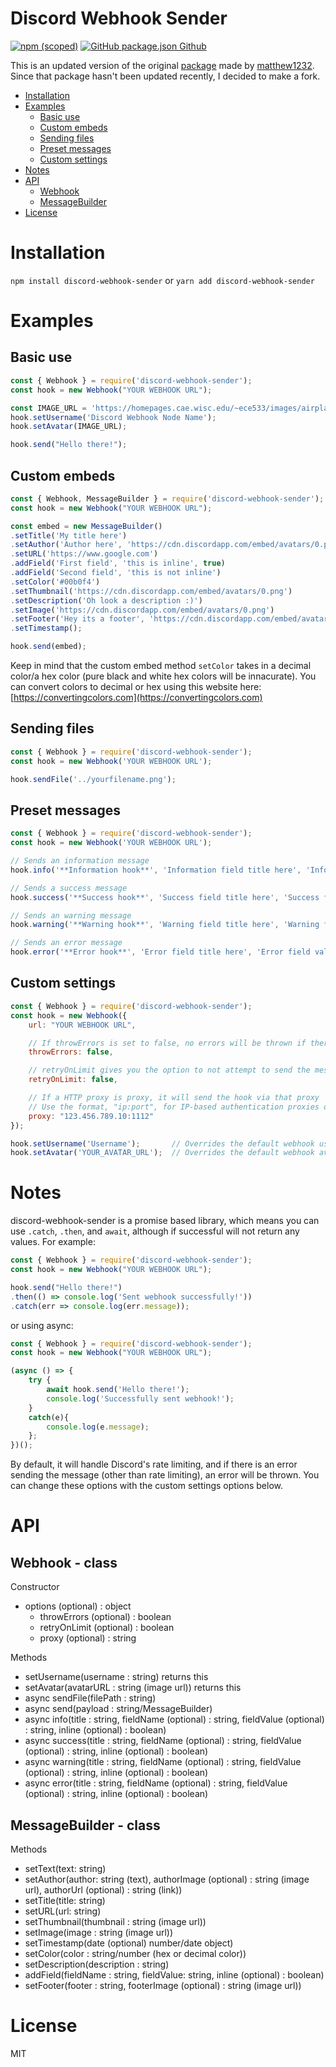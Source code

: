 # Discord Webhook Sender
[![npm (scoped)](https://img.shields.io/npm/v/@prince25/discord-webhook-sender)](https://www.npmjs.com/package/@prince25/discord-webhook-sender)
[![GitHub package.json Github](https://img.shields.io/github/package-json/v/prince25/discord-webhook-sender?color=orange)](https://github.com/Prince25/discord-webhook-sender/packages/682316)


This is an updated version of the original [package](https://github.com/matthew1232/discord-webhook-node) made by [matthew1232](https://github.com/matthew1232).
Since that package hasn't been updated recently, I decided to make a fork.
<br>

- [Installation](#installation)
- [Examples](#examples)
    - [Basic use](#basic-use)
    - [Custom embeds](#custom-embeds)
    - [Sending files](#sending-files)
    - [Preset messages](#preset-messages)
    - [Custom settings](#custom-settings)
- [Notes](#notes)
- [API](#api)
    - [Webhook](#webhook---class)
    - [MessageBuilder](#messagebuilder---class)
- [License](#license)

# Installation
```npm install discord-webhook-sender``` or ```yarn add discord-webhook-sender```

# Examples

## Basic use
```js
const { Webhook } = require('discord-webhook-sender');
const hook = new Webhook("YOUR WEBHOOK URL");

const IMAGE_URL = 'https://homepages.cae.wisc.edu/~ece533/images/airplane.png';
hook.setUsername('Discord Webhook Node Name');
hook.setAvatar(IMAGE_URL);

hook.send("Hello there!");
```

## Custom embeds
```js
const { Webhook, MessageBuilder } = require('discord-webhook-sender');
const hook = new Webhook("YOUR WEBHOOK URL");

const embed = new MessageBuilder()
.setTitle('My title here')
.setAuthor('Author here', 'https://cdn.discordapp.com/embed/avatars/0.png', 'https://www.google.com')
.setURL('https://www.google.com')
.addField('First field', 'this is inline', true)
.addField('Second field', 'this is not inline')
.setColor('#00b0f4')
.setThumbnail('https://cdn.discordapp.com/embed/avatars/0.png')
.setDescription('Oh look a description :)')
.setImage('https://cdn.discordapp.com/embed/avatars/0.png')
.setFooter('Hey its a footer', 'https://cdn.discordapp.com/embed/avatars/0.png')
.setTimestamp();

hook.send(embed);
```

Keep in mind that the custom embed method `setColor` takes in a decimal color/a hex color (pure black and white hex colors will be innacurate). You can convert colors to decimal or hex using this website here: [https://convertingcolors.com](https://convertingcolors.com)

## Sending files
```js
const { Webhook } = require('discord-webhook-sender');
const hook = new Webhook('YOUR WEBHOOK URL');

hook.sendFile('../yourfilename.png');
```

## Preset messages
```js
const { Webhook } = require('discord-webhook-sender');
const hook = new Webhook('YOUR WEBHOOK URL');

// Sends an information message
hook.info('**Information hook**', 'Information field title here', 'Information field value here');

// Sends a success message
hook.success('**Success hook**', 'Success field title here', 'Success field value here');

// Sends an warning message
hook.warning('**Warning hook**', 'Warning field title here', 'Warning field value here');

// Sends an error message
hook.error('**Error hook**', 'Error field title here', 'Error field value here');
```

## Custom settings
```js
const { Webhook } = require('discord-webhook-sender');
const hook = new Webhook({
    url: "YOUR WEBHOOK URL",

    // If throwErrors is set to false, no errors will be thrown if there is an error sending
    throwErrors: false,

    // retryOnLimit gives you the option to not attempt to send the message again if rate limited
    retryOnLimit: false,

    // If a HTTP proxy is proxy, it will send the hook via that proxy
    // Use the format, "ip:port", for IP-based authentication proxies or username:password@ip:port
    proxy: "123.456.789.10:1112"
});

hook.setUsername('Username');       // Overrides the default webhook username
hook.setAvatar('YOUR_AVATAR_URL');  // Overrides the default webhook avatar
```

# Notes
discord-webhook-sender is a promise based library, which means you can use `.catch`, `.then`, and `await`, although if successful will not return any values. For example:

```js
const { Webhook } = require('discord-webhook-sender');
const hook = new Webhook("YOUR WEBHOOK URL");

hook.send("Hello there!")
.then(() => console.log('Sent webhook successfully!'))
.catch(err => console.log(err.message));
```

or using async:
```js
const { Webhook } = require('discord-webhook-sender');
const hook = new Webhook("YOUR WEBHOOK URL");

(async () => {
    try {
        await hook.send('Hello there!');
        console.log('Successfully sent webhook!');
    }
    catch(e){
        console.log(e.message);
    };
})();
```

By default, it will handle Discord's rate limiting, and if there is an error sending the message (other than rate limiting), an error will be thrown. You can change these options with the custom settings options below.

# API
## Webhook - class
Constructor
- options (optional) : object
    - throwErrors (optional) : boolean
    - retryOnLimit (optional) : boolean
    - proxy (optional) : string

Methods
- setUsername(username : string) returns this
- setAvatar(avatarURL : string (image url)) returns this
- async sendFile(filePath : string)
- async send(payload : string/MessageBuilder)
- async info(title : string, fieldName (optional) : string, fieldValue (optional) : string, inline (optional) : boolean)
- async success(title : string, fieldName (optional) : string, fieldValue (optional) : string, inline (optional) : boolean)
- async warning(title : string, fieldName (optional) : string, fieldValue (optional) : string, inline (optional) : boolean)
- async error(title : string, fieldName (optional) : string, fieldValue (optional) : string, inline (optional) : boolean)

## MessageBuilder - class
Methods
- setText(text: string)
- setAuthor(author: string (text), authorImage (optional) : string (image url), authorUrl (optional) : string (link))
- setTitle(title: string)
- setURL(url: string)
- setThumbnail(thumbnail : string (image url))
- setImage(image : string (image url))
- setTimestamp(date (optional) number/date object)
- setColor(color : string/number (hex or decimal color))
- setDescription(description : string)
- addField(fieldName : string, fieldValue: string, inline (optional) : boolean)
- setFooter(footer : string, footerImage (optional) : string (image url))

# License
MIT